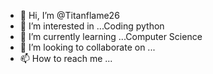 - 👋 Hi, I’m @Titanflame26
- 👀 I’m interested in ...Coding python 
- 🌱 I’m currently learning ...Computer Science
- 💞️ I’m looking to collaborate on ...
- 📫 How to reach me ...

<!---
Titanflame26/Titanflame26 is a ✨ special ✨ repository because its `README.md` (this file) appears on your GitHub profile.
You can click the Preview link to take a look at your changes.
--->

